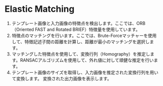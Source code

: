 # Elastic Matching

1. テンプレート画像と入力画像の特徴点を検出します。ここでは、ORB（Oriented FAST and Rotated BRIEF）特徴量を使用しています。
1. 特徴点のマッチングを行います。ここでは、Brute-Forceマッチャーを使用して、特徴記述子間の距離を計算し、距離が最小のマッチングを選択します。
1. マッチングした特徴点を使用して、変換行列（Homography）を推定します。RANSACアルゴリズムを使用して、外れ値に対して頑健な推定を行います。
1. テンプレート画像のサイズを取得し、入力画像を推定された変換行列を用いて変換します。
変換された出力画像を表示します。